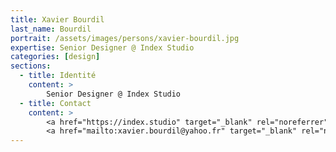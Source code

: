 ```yaml
---
title: Xavier Bourdil
last_name: Bourdil
portrait: /assets/images/persons/xavier-bourdil.jpg
expertise: Senior Designer @ Index Studio
categories: [design]
sections:
  - title: Identité
    content: >
        Senior Designer @ Index Studio
  - title: Contact
    content: >
        <a href="https://index.studio" target="_blank" rel="noreferrer">Site</a> –
        <a href="mailto:xavier.bourdil@yahoo.fr" target="_blank" rel="noreferrer">Mail</a>
---
```

